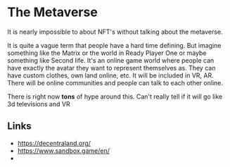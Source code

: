 # The Metaverse

It is nearly impossible to about NFT's without talking about the metaverse. 

It is quite a vague term that people have a hard time defining. But imagine something like the Matrix or the world in Ready Player One or maybe something like Second life. It's an online game world where people can have exactly the avatar they want to represent themselves as. They can have custom clothes, own land online, etc. It will be included in VR, AR. There will be online communities and people can talk to each other online.

There is right now **tons** of hype around this. Can't really tell if it will go like 3d televisions and VR



## Links

- https://decentraland.org/
- https://www.sandbox.game/en/
- 

